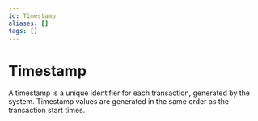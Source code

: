 ```yaml
---
id: Timestamp
aliases: []
tags: []
---
```


# Timestamp 

A timestamp is a unique identifier for each transaction, generated by the system. Timestamp values are generated in the same order as the transaction start times.
